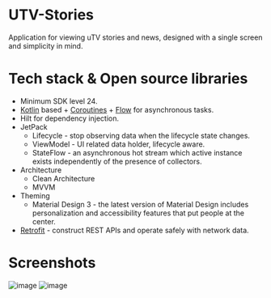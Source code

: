 # UTV-Stories
Application for viewing uTV stories and news, designed with a single screen and simplicity in mind.
  # Tech stack & Open source libraries
- Minimum SDK level 24.
- [Kotlin](https://kotlinlang.org/) based + [Coroutines](https://github.com/Kotlin/kotlinx.coroutines) + [Flow](https://kotlin.github.io/kotlinx.coroutines/kotlinx-coroutines-core/kotlinx.coroutines.flow/) for asynchronous tasks.
- Hilt for dependency injection.
- JetPack
  - Lifecycle - stop observing data when the lifecycle state changes.
  - ViewModel - UI related data holder, lifecycle aware.
  - StateFlow - an asynchronous hot stream which active instance exists independently of the presence of collectors.
- Architecture
  - Clean Architecture
  - MVVM
- Theming
  - Material Design 3 - the latest version of Material Design includes personalization and accessibility features that put people at the center.
- [Retrofit](https://github.com/square/retrofit) - construct REST APIs and operate safely with network data.
# Screenshots
![image](https://user-images.githubusercontent.com/62217711/186351784-2c4c5d3b-c66c-408a-8c3b-dbeb2b6d9204.png)
![image](https://user-images.githubusercontent.com/62217711/186351858-1ca01300-1d6b-46c1-8b67-bc186feb84b7.png)
